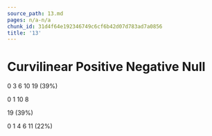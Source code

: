 ```yaml
---
source_path: 13.md
pages: n/a-n/a
chunk_id: 31d4f64e192346749c6cf6b42d07d783ad7a0856
title: '13'
---
```

# Curvilinear Positive Negative Null

0 3 6 10 19 (39%)

0 1 10 8

19 (39%)

0 1 4 6 11 (22%)
